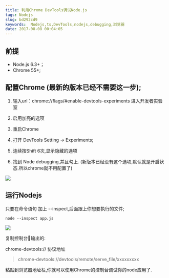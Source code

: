 ```yaml
---
title: 利用Chrome DevTools调试Node.js
tags: Nodejs
slug: bd292cd9
keywords:  Nodejs,ts,DevTools,nodejs,debugging,浏览器
date: 2017-08-08 00:04:05
---
```


## 前提
* Node.js 6.3+；
* Chrome 55+;

## 配置Chrome (最新的版本已经不需要这一步);
1. 输入url：chrome://flags/#enable-devtools-experiments 进入开发者实验室

2. 启用加亮的选项

3. 重启Chrome

4. 打开 DevTools Setting -> Experiments; 

5. 连续按Shift 6次,显示隐藏的选项

6. 找到 Node debugging,并且勾上. (新版本已经没有这个选项,默认就是开启状态.所以chrome就不用配置了)

![](http://files.jb51.net/file_images/article/201702/2017216143309201.png?2017116143318)


## 运行Nodejs

只要在命令语句 加上 --inspect,后面跟上你想要执行的文件;

```
node --inspect app.js 
```

![](https://static.alili.tech/images/debug.png)

复制控制台输出的:

 chrome-devtools:// 协议地址

> chrome-devtools://devtools/remote/serve_file/xxxxxxxxx

粘贴到浏览器地址栏,你就可以使用Chrome的控制台调试你的node应用了.